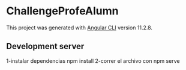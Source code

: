 # ChallengeProfeAlumn

This project was generated with [Angular CLI](https://github.com/angular/angular-cli) version 11.2.8.

## Development server

1-instalar dependencias npm install 
2-correr el archivo con npm serve



